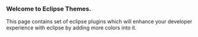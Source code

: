 ### Welcome to Eclipse Themes.
This page contains set of eclipse plugins which will enhance your developer experience with eclipse by adding more colors into it.
